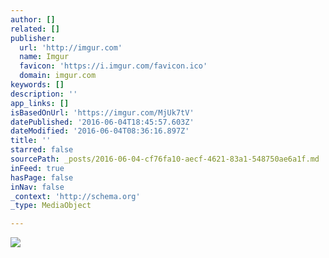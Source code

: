 ```yaml
---
author: []
related: []
publisher:
  url: 'http://imgur.com'
  name: Imgur
  favicon: 'https://i.imgur.com/favicon.ico'
  domain: imgur.com
keywords: []
description: ''
app_links: []
isBasedOnUrl: 'https://imgur.com/MjUk7tV'
datePublished: '2016-06-04T18:45:57.603Z'
dateModified: '2016-06-04T08:36:16.897Z'
title: ''
starred: false
sourcePath: _posts/2016-06-04-cf76fa10-aecf-4621-83a1-548750ae6a1f.md
inFeed: true
hasPage: false
inNav: false
_context: 'http://schema.org'
_type: MediaObject

---
```

<article style=""><img src="http://imgur.com/MjUk7tV.jpg" /></article>